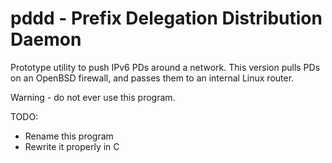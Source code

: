 # pddd - Prefix Delegation Distribution Daemon

Prototype utility to push IPv6 PDs around a network.  This version pulls PDs on an OpenBSD firewall, and passes them to an internal Linux router.

Warning - do not ever use this program.

TODO:
 - Rename this program
 - Rewrite it properly in C
